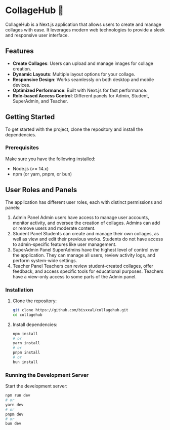 #                                                      CollageHub  🏫

CollageHub is a Next.js application that allows users to create and manage collages with ease. It leverages modern web technologies to provide a sleek and responsive user interface.

## Features

- **Create Collages**: Users can upload and manage images for collage creation.
- **Dynamic Layouts**: Multiple layout options for your collage.
- **Responsive Design**: Works seamlessly on both desktop and mobile devices.
- **Optimized Performance**: Built with Next.js for fast performance.
- **Role-based Access Control**: Different panels for Admin, Student, SuperAdmin, and Teacher.

## Getting Started

To get started with the project, clone the repository and install the dependencies.

### Prerequisites

Make sure you have the following installed:

- Node.js (>= 14.x)
- npm (or yarn, pnpm, or bun)


## User Roles and Panels
The application has different user roles, each with distinct permissions and panels:

1. Admin Panel
Admin users have access to manage user accounts, monitor activity, and oversee the creation of collages.
Admins can add or remove users and moderate content.
2. Student Panel
Students can create and manage their own collages, as well as view and edit their previous works.
Students do not have access to admin-specific features like user management.
3. SuperAdmin Panel
SuperAdmins have the highest level of control over the application.
They can manage all users, review activity logs, and perform system-wide settings.
4. Teacher Panel
Teachers can review student-created collages, offer feedback, and access specific tools for educational purposes.
Teachers have a view-only access to some parts of the Admin panel.


### Installation

1. Clone the repository:

    ```bash
    git clone https://github.com/bisxxal/collagehub.git
    cd collagehub
    ```

2. Install dependencies:

    ```bash
    npm install
    # or
    yarn install
    # or
    pnpm install
    # or
    bun install
    ```

### Running the Development Server

Start the development server:

```bash
npm run dev
# or
yarn dev
# or
pnpm dev
# or
bun dev
